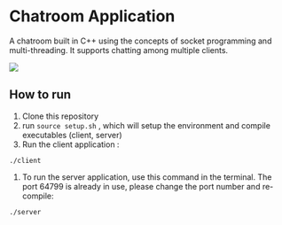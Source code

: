 # Chatroom Application

A chatroom built in C++ using the concepts of socket programming and multi-threading. It supports chatting among multiple clients.

![](/screenshot.png)
## How to run

1. Clone this repository
1. run ```source setup.sh``` , which will setup the environment and compile executables (client, server)
1. Run the client application :
```
./client
```
1. To run the server application, use this command in the terminal. The port 64799 is already in use, please change the port number and re-compile:
```
./server
```
